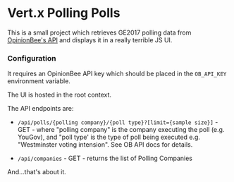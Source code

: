 # Vert.x Polling Polls

This is a small project which retrieves GE2017 polling data from [OpinionBee's API](http://opinionbee.uk/api) and displays it in a really terrible JS UI.

### Configuration
It requires an OpinionBee API key which should be placed in the `OB_API_KEY` environment variable. 

The UI is hosted in the root context.

The API endpoints are:

* `/api/polls/{polling company}/{poll type}?[limit={sample size}]` - GET - where "polling company" is the company executing the poll (e.g. YouGov), and "poll type' is the type of poll being executed e.g. "Westminster voting intension". See OB API docs for details.


* `/api/companies` - GET - returns the list of Polling Companies

And...that's about it.

 

